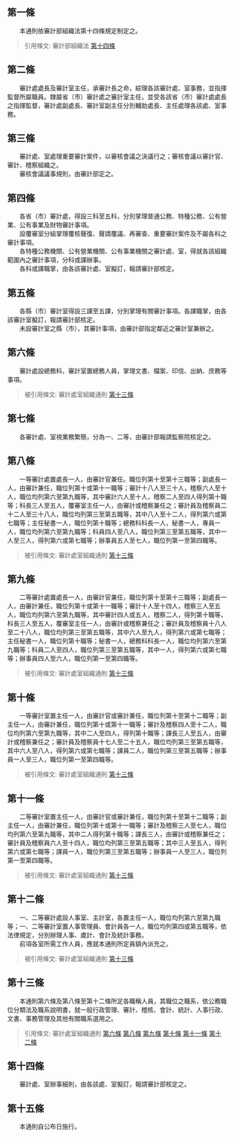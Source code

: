 第一條 
-------
　　本通則依審計部組織法第十四條規定制定之。  
> 引用條文: 審計部組織法 [第十四條](../../人事其他/組織編制/審計部組織法.md#第十四條-)



第二條 
-------
　　審計處處長及審計室主任，承審計長之命，綜理各該審計處、室事務，並指揮監督所屬職員。隸屬省（市）審計處之審計室主任，並受各該省（市）審計處處長之指揮監督，審計處副處長、審計室副主任分別輔助處長、主任處理各該處、室事務。  


第三條 
-------
　　審計處、室處理重要審計案件，以審核會議之決議行之；審核會議以審計官、審計、稽察組織之。  
　　審核會議議事規則，由審計部定之。  


第四條 
-------
　　各省（市）審計處，得設三科至五科，分別掌理普通公務、特種公務、公有營業、公有事業及財物審計事項。  
　　設覆審室分組掌理覆核聲復、聲請覆議、再審查、重要審計案件及不屬各科之審計事項。  
　　各特種公務機關、公有營業機關、公有事業機關之審計處、室，得就各該組織範圍內之審計事項，分科或課辦事。  
　　各科或課職掌，由各該審計處、室擬訂，報請審計部核定。  


第五條 
-------
　　各縣（市）審計室得設三課至五課，分別掌理有關審計事項。各課職掌，由各該審計室擬訂，報請審計部核定。  
　　未設審計室之縣（市），其審計事項，由審計部指定鄰近之審計室兼辦之。  


第六條 
-------
　　審計處設總務科，審計室置總務人員，掌理文書、檔案、印信、出納、庶務等事項。  
> 被引用條文: 審計處室組織通則 [第十三條](../../人事其他/組織編制/審計處室組織通則.md#第十三條-)



第七條 
-------
　　各審計處、室視業務繁簡，分為一、二等，由審計部報請監察院核定之。  


第八條 
-------
　　一等審計處置處長一人，由審計官兼任。職位列第十至第十三職等；副處長一人，由審計兼任，職位列第十或第十一職等；審計十八人至三十人，稽察六人至十人，職位均列第六至第九職等，其中審計六人至十人，稽察二人至四人得列第十職等；科長三人至五人，覆審室主任一人，由審計或稽察兼任之；審計員及稽察員二十二人至三十八人，職位均列第三至第五職等，其中八人至十二人，得列第六或第七職等；主任秘書一人，職位列第十職等；總務科科長一人，秘書一人，專員一人，職位均列第六至第九職等；科員四人至八人，職位列第三至第五職等，其中一人至三人，得列第六或第七職等；辦事員五人至七人，職位列第一至第四職等。  
> 被引用條文: 審計處室組織通則 [第十三條](../../人事其他/組織編制/審計處室組織通則.md#第十三條-)



第九條 
-------
　　二等審計處置處長一人，由審計官兼任，職位列第十至第十三職等；副處長一人，由審計兼任，職位列第十或第十一職等；審計十人至十四人，稽察三人至五人，職位均列第六至第九職等，其中審計四人或五人，稽察二人，得列第十職等，科長三人至五人，覆審室主任一人，由審計或稽察兼任之；審計員及稽察員十八人至二十八人，職位均列第三至第五職等，其中六人至九人，得列第六或第七職等；主任秘書一人，職位列第十職等；秘書一人，總務科科長一人，職位均列第六至第九職等；科員二人至四人，職位列第三至第五職等，其中一人，得列第六或第七職等；辦事員四人至六人，職位列第一至第四職等。  
> 被引用條文: 審計處室組織通則 [第十三條](../../人事其他/組織編制/審計處室組織通則.md#第十三條-)



第十條 
-------
　　一等審計室置主任一人，由審計官或審計兼任，職位列第十至第十二職等；副主任一人，由審計兼任，職位列第十或第十一職等；審計及稽察四人至十二人，職位均列第六至第九職等，其中二人至四人，得列第十職等；課長三人至五人，由審計或稽察兼任之；審計員及稽察員十七人至二十五人，職位均列第三至第五職等，其中六人至八人，得列第六或第七職等；課員二人，職位列第三至第五職等；辦事員一人至三人，職位列第一至第四職等。  
> 被引用條文: 審計處室組織通則 [第十三條](../../人事其他/組織編制/審計處室組織通則.md#第十三條-)



第十一條 
---------
　　二等審計室置主任一人，由審計官或審計兼任，職位列第十至第十二職等；副主任一人，由審計兼任，職位列第十或第十一職等；審計及稽察三人至七人，職位均列第六至第九職等，其中二人得列第十職等；課長三人，由審計或稽察兼任之；審計員及稽察員六人至十四人，職位均列第三至第五職等；其中三人至五人，得列第六或第七職等；課員一人，職位列第三至第五職等；辦事員一人至三人，職位列第一至第四職等。  
> 被引用條文: 審計處室組織通則 [第十三條](../../人事其他/組織編制/審計處室組織通則.md#第十三條-)



第十二條 
---------
　　一、二等審計處設人事室、主計室，各置主任一人，職位均列第六至第九職等；一、二等審計室置人事管理員、會計員各一人，職位均列第四或第五職等，依法律規定，分別辦理人事、歲計、會計及統計事務。  
　　前項各室所需工作人員，應就本通則所定員額內派充之。  
> 被引用條文: 審計處室組織通則 [第十三條](../../人事其他/組織編制/審計處室組織通則.md#第十三條-)



第十三條 
---------
　　本通則第六條及第八條至第十二條所定各職稱人員，其職位之職系，依公務職位分類法及職系說明書，就一般行政管理、審計、稽核、會計、統計、人事行政、文書、事務管理及其他有關職系選用之。  
> 引用條文: 審計處室組織通則 [第六條](../../人事其他/組織編制/審計處室組織通則.md#第六條-) [第八條](../../人事其他/組織編制/審計處室組織通則.md#第八條-) [第九條](../../人事其他/組織編制/審計處室組織通則.md#第九條-) [第十條](../../人事其他/組織編制/審計處室組織通則.md#第十條-) [第十一條](../../人事其他/組織編制/審計處室組織通則.md#第十一條-) [第十二條](../../人事其他/組織編制/審計處室組織通則.md#第十二條-)



第十四條 
---------
　　審計處、室辦事細則，由各該處、室擬訂，報請審計部核定之。  


第十五條 
---------
　　本通則自公布日施行。